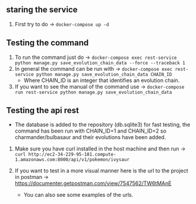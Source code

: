 ## staring the service

1) First try to do -> `docker-compose up -d`

## Testing the command
1) To run the command just do -> `docker-compose exec rest-service python manage.py save_evolution_chain_data --force --traceback 1`
2) In general the command can be run with -> `docker-compose exec rest-service python manage.py save_evolution_chain_data CHAIN_ID`
    - Where CHAIN_ID is an integer that identifies an evolution chain.
3) If you want to see the manual of the command use -> `docker-compose run rest-service python manage.py save_evolution_chain_data`


## Testing the api rest
* The database is added to the repository (db.sqlite3) for fast testing, the command has been run with CHAIN_ID=1 and CHAIN_ID=2 so charmander/bulbasaur and their evolutions have been added.
1) Make sure you have curl installed in the host machine and then run -> `curl http://ec2-34-229-95-181.compute-1.amazonaws.com:8000/api/v1/pokemon/ivysaur`

2) If you want to test in a more visual manner here is the url to the project in postman -> https://documenter.getpostman.com/view/7547562/TW6tMAnE
    - You can also see some examples of the urls.